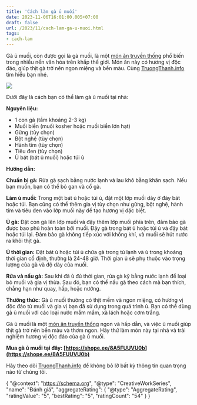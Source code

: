 ```yaml
---
title: 'Cách làm gà ủ muối'
date: 2023-11-06T16:01:00.005+07:00
draft: false
url: /2023/11/cach-lam-ga-u-muoi.html
tags: 
- cach-lam
---
```


Gà ủ muối, còn được gọi là gà muối, là một [món ăn truyền thống](https://www.truongthanh.info/2023/11/cach-lam-trung-ngam-tuong.html) phổ biến trong nhiều nền văn hóa trên khắp thế giới. Món ăn này có hương vị độc đáo, giúp thịt gà trở nên ngon miệng và bền màu. Cùng [TruongThanh.info](http://www.truongthanh.info) tìm hiểu bạn nhé.

  

[![](https://blogger.googleusercontent.com/img/b/R29vZ2xl/AVvXsEhlHEME1MwRpq_PM5YHQyztKC3IqQB-yBiNcnz3k0S8Q5TU9RGR8HCTh5ypUTEfOXaMy83gMI0Sl0qJ52Tcwc4ZRGMj0nqaLxKFZta0TbU0fTdL_CQV4AjcNwIsPLNRnDc40iZhL78KTPfjyB2WPjwLfohEiWh1r-yTKHZRUb95V7jo39hguIXU9e-qHzuQ/w400-h266/ga-u-muoi.jpg)](https://blogger.googleusercontent.com/img/b/R29vZ2xl/AVvXsEhlHEME1MwRpq_PM5YHQyztKC3IqQB-yBiNcnz3k0S8Q5TU9RGR8HCTh5ypUTEfOXaMy83gMI0Sl0qJ52Tcwc4ZRGMj0nqaLxKFZta0TbU0fTdL_CQV4AjcNwIsPLNRnDc40iZhL78KTPfjyB2WPjwLfohEiWh1r-yTKHZRUb95V7jo39hguIXU9e-qHzuQ/s2560/ga-u-muoi.jpg)

  

Dưới đây là cách bạn có thể làm gà ủ muối tại nhà:

  

**Nguyên liệu:**

*   1 con gà (tầm khoảng 2-3 kg)
*   Muối biển (muối kosher hoặc muối biển lớn hạt)
*   Gừng (tùy chọn)
*   Bột nghệ (tùy chọn)
*   Hành tím (tùy chọn)
*   Tiêu đen (tùy chọn)
*   Ủ bát (bát ủ muối) hoặc túi ủ

**Hướng dẫn:**

  

**Chuẩn bị gà:** Rửa gà sạch bằng nước lạnh và lau khô bằng khăn sạch. Nếu bạn muốn, bạn có thể bỏ gan và cổ gà.

  

**Làm ủ muối:** Trong một bát ủ hoặc túi ủ, đặt một lớp muối dày ở đáy bát hoặc túi. Bạn cũng có thể thêm gia vị tùy chọn như gừng, bột nghệ, hành tím và tiêu đen vào lớp muối này để tạo hương vị đặc biệt.

  

**Ủ gà:** Đặt con gà lên lớp muối và đậy thêm lớp muối phía trên, đảm bảo gà được bao phủ hoàn toàn bởi muối. Đậy gà trong bát ủ hoặc túi ủ và đậy bát hoặc túi lại. Đảm bảo gà không tiếp xúc với không khí, và muối sẽ hút nước ra khỏi thịt gà.

  

**Ủ thời gian:** Đặt bát ủ hoặc túi ủ chứa gà trong tủ lạnh và ủ trong khoảng thời gian cố định, thường là 24-48 giờ. Thời gian ủ sẽ phụ thuộc vào trọng lượng của gà và độ dày của muối.

  

**Rửa và nấu gà:** Sau khi đã ủ đủ thời gian, rửa gà kỹ bằng nước lạnh để loại bỏ muối và gia vị thừa. Sau đó, bạn có thể nấu gà theo cách mà bạn thích, chẳng hạn như quay, hấp, hoặc nướng.

  

**Thưởng thức:** Gà ủ muối thường có thịt mềm và ngon miệng, có hương vị độc đáo từ muối và gia vị bạn đã sử dụng trong quá trình ủ. Bạn có thể dùng gà ủ muối với các loại nước mắm mắm, xà lách hoặc cơm trắng.

  

Gà ủ muối là một [món ăn truyền thống](https://www.truongthanh.info/2023/11/cach-lam-chan-ga-sot-thai.html) ngon và hấp dẫn, và việc ủ muối giúp thịt gà trở nên bền màu và thơm ngon. Hãy thử làm món này tại nhà và trải nghiệm hương vị độc đáo của gà ủ muối.

  

**Mua gà ủ muối tại đây: [https://shope.ee/8A5FUUVU0b](https://shope.ee/8A5FUUVU0b)**

  

Hãy theo dõi [TruongThanh.info](http://www.truongthanh.info) để không bỏ lỡ bất kỳ thông tin quan trọng nào từ chúng tôi.

  

{ "@context": "https://schema.org", "@type": "CreativeWorkSeries", "name": "Đánh giá", "aggregateRating": { "@type": "AggregateRating", "ratingValue": "5", "bestRating": "5", "ratingCount": "54" } }